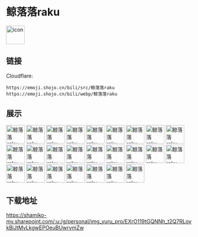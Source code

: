 # 鲸落落raku
<img src="https://emoji.shojo.cn/bili/src/鲸落落raku/icon.png" width="50" height="50" alt="icon">

## 链接
Cloudflare:
```
https://emoji.shojo.cn/bili/src/鲸落落raku
https://emoji.shojo.cn/bili/webp/鲸落落raku
```
## 展示
<img src="https://emoji.shojo.cn/bili/src/鲸落落raku/鲸落落raku-嘻嘻.png" width="50" height="50" alt="鲸落落raku-嘻嘻">
<img src="https://emoji.shojo.cn/bili/src/鲸落落raku/鲸落落raku-不公平.png" width="50" height="50" alt="鲸落落raku-不公平">
<img src="https://emoji.shojo.cn/bili/src/鲸落落raku/鲸落落raku-你的.png" width="50" height="50" alt="鲸落落raku-你的">
<img src="https://emoji.shojo.cn/bili/src/鲸落落raku/鲸落落raku-切割.png" width="50" height="50" alt="鲸落落raku-切割">
<img src="https://emoji.shojo.cn/bili/src/鲸落落raku/鲸落落raku-吃屁.png" width="50" height="50" alt="鲸落落raku-吃屁">
<img src="https://emoji.shojo.cn/bili/src/鲸落落raku/鲸落落raku-好亮.png" width="50" height="50" alt="鲸落落raku-好亮">
<img src="https://emoji.shojo.cn/bili/src/鲸落落raku/鲸落落raku-就这.png" width="50" height="50" alt="鲸落落raku-就这">
<img src="https://emoji.shojo.cn/bili/src/鲸落落raku/鲸落落raku-钱包空空.png" width="50" height="50" alt="鲸落落raku-钱包空空">
<img src="https://emoji.shojo.cn/bili/src/鲸落落raku/鲸落落raku-流汗.png" width="50" height="50" alt="鲸落落raku-流汗">
<img src="https://emoji.shojo.cn/bili/src/鲸落落raku/鲸落落raku-唱歌.png" width="50" height="50" alt="鲸落落raku-唱歌">
<img src="https://emoji.shojo.cn/bili/src/鲸落落raku/鲸落落raku-没有.png" width="50" height="50" alt="鲸落落raku-没有">
<img src="https://emoji.shojo.cn/bili/src/鲸落落raku/鲸落落raku-大哭.png" width="50" height="50" alt="鲸落落raku-大哭">
<img src="https://emoji.shojo.cn/bili/src/鲸落落raku/鲸落落raku-牛.png" width="50" height="50" alt="鲸落落raku-牛">
<img src="https://emoji.shojo.cn/bili/src/鲸落落raku/鲸落落raku-舔.png" width="50" height="50" alt="鲸落落raku-舔">
<img src="https://emoji.shojo.cn/bili/src/鲸落落raku/鲸落落raku-给点.png" width="50" height="50" alt="鲸落落raku-给点">
<img src="https://emoji.shojo.cn/bili/src/鲸落落raku/鲸落落raku-妈.png" width="50" height="50" alt="鲸落落raku-妈">
<img src="https://emoji.shojo.cn/bili/src/鲸落落raku/鲸落落raku-拳头.png" width="50" height="50" alt="鲸落落raku-拳头">
<img src="https://emoji.shojo.cn/bili/src/鲸落落raku/鲸落落raku-让我看看.png" width="50" height="50" alt="鲸落落raku-让我看看">
<img src="https://emoji.shojo.cn/bili/src/鲸落落raku/鲸落落raku-投降.png" width="50" height="50" alt="鲸落落raku-投降">
<img src="https://emoji.shojo.cn/bili/src/鲸落落raku/鲸落落raku-我来啦.png" width="50" height="50" alt="鲸落落raku-我来啦">
<img src="https://emoji.shojo.cn/bili/src/鲸落落raku/鲸落落raku-撒花.png" width="50" height="50" alt="鲸落落raku-撒花">
<img src="https://emoji.shojo.cn/bili/src/鲸落落raku/鲸落落raku-问号.png" width="50" height="50" alt="鲸落落raku-问号">
<img src="https://emoji.shojo.cn/bili/src/鲸落落raku/鲸落落raku-吓.png" width="50" height="50" alt="鲸落落raku-吓">
<img src="https://emoji.shojo.cn/bili/src/鲸落落raku/鲸落落raku-爱你.png" width="50" height="50" alt="鲸落落raku-爱你">
<img src="https://emoji.shojo.cn/bili/src/鲸落落raku/鲸落落raku-生气.png" width="50" height="50" alt="鲸落落raku-生气">

## 下载地址

https://shamiko-my.sharepoint.com/:u:/g/personal/img_yuru_pro/EXrO119tGQNNh_t2Q7RLovkBiJtMvLkgwEPOeuBUwrymZw